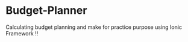 # Budget-Planner
Calculating budget planning and make for practice purpose using Ionic Framework !!
